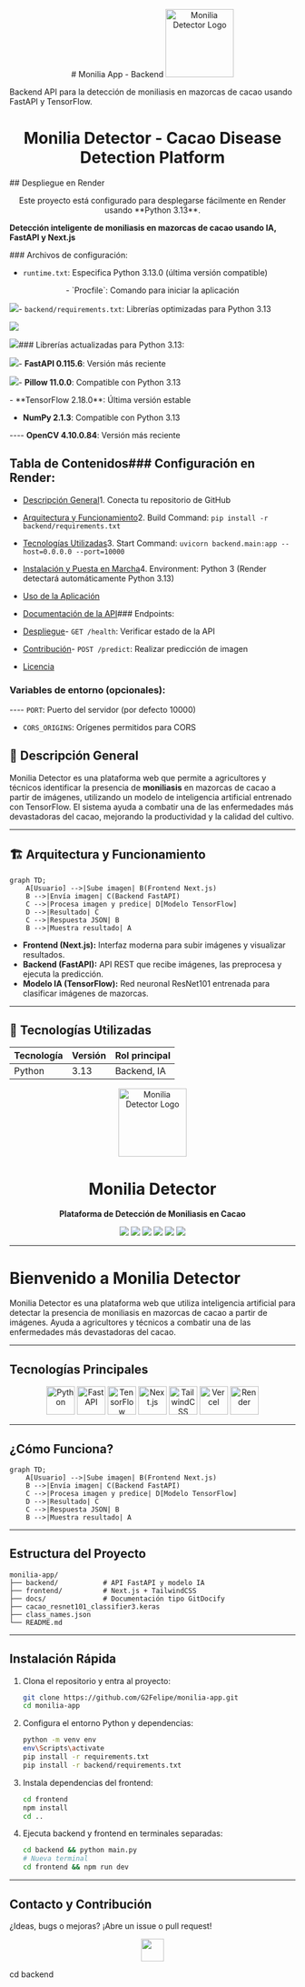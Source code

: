 <p align="center"># Monilia App - Backend

  <img src="frontend/public/images/file.svg" alt="Monilia Detector Logo" width="120"/>

</p>Backend API para la detección de moniliasis en mazorcas de cacao usando FastAPI y TensorFlow.



<h1 align="center">Monilia Detector - Cacao Disease Detection Platform</h1>## Despliegue en Render



<p align="center">Este proyecto está configurado para desplegarse fácilmente en Render usando **Python 3.13**.

  <b>Detección inteligente de moniliasis en mazorcas de cacao usando IA, FastAPI y Next.js</b>

</p>### Archivos de configuración:

- `runtime.txt`: Especifica Python 3.13.0 (última versión compatible)

<p align="center">- `Procfile`: Comando para iniciar la aplicación

  <img src="https://img.shields.io/badge/Python-3.13-blue?logo=python"/>- `backend/requirements.txt`: Librerías optimizadas para Python 3.13

  <img src="https://img.shields.io/badge/TensorFlow-2.20.0-orange?logo=tensorflow"/>

  <img src="https://img.shields.io/badge/FastAPI-0.110.0-green?logo=fastapi"/>### Librerías actualizadas para Python 3.13:

  <img src="https://img.shields.io/badge/Next.js-15.5.4-black?logo=next.js"/>- **FastAPI 0.115.6**: Versión más reciente

  <img src="https://img.shields.io/badge/Deployed-Vercel%20%7C%20Render-000?logo=vercel"/>- **Pillow 11.0.0**: Compatible con Python 3.13

</p>- **TensorFlow 2.18.0**: Última versión estable

- **NumPy 2.1.3**: Compatible con Python 3.13

---- **OpenCV 4.10.0.84**: Versión más reciente



## Tabla de Contenidos### Configuración en Render:

- [Descripción General](#descripción-general)1. Conecta tu repositorio de GitHub

- [Arquitectura y Funcionamiento](#arquitectura-y-funcionamiento)2. Build Command: `pip install -r backend/requirements.txt`

- [Tecnologías Utilizadas](#tecnologías-utilizadas)3. Start Command: `uvicorn backend.main:app --host=0.0.0.0 --port=10000`

- [Instalación y Puesta en Marcha](#instalación-y-puesta-en-marcha)4. Environment: Python 3 (Render detectará automáticamente Python 3.13)

- [Uso de la Aplicación](#uso-de-la-aplicación)

- [Documentación de la API](#documentación-de-la-api)### Endpoints:

- [Despliegue](#despliegue)- `GET /health`: Verificar estado de la API

- [Contribución](#contribución)- `POST /predict`: Realizar predicción de imagen

- [Licencia](#licencia)

### Variables de entorno (opcionales):

---- `PORT`: Puerto del servidor (por defecto 10000)

- `CORS_ORIGINS`: Orígenes permitidos para CORS

## 📝 Descripción General

Monilia Detector es una plataforma web que permite a agricultores y técnicos identificar la presencia de <b>moniliasis</b> en mazorcas de cacao a partir de imágenes, utilizando un modelo de inteligencia artificial entrenado con TensorFlow. El sistema ayuda a combatir una de las enfermedades más devastadoras del cacao, mejorando la productividad y la calidad del cultivo.

---

## 🏗️ Arquitectura y Funcionamiento

```mermaid
graph TD;
    A[Usuario] -->|Sube imagen| B(Frontend Next.js)
    B -->|Envía imagen| C(Backend FastAPI)
    C -->|Procesa imagen y predice| D[Modelo TensorFlow]
    D -->|Resultado| C
    C -->|Respuesta JSON| B
    B -->|Muestra resultado| A
```

- **Frontend (Next.js):** Interfaz moderna para subir imágenes y visualizar resultados.
- **Backend (FastAPI):** API REST que recibe imágenes, las preprocesa y ejecuta la predicción.
- **Modelo IA (TensorFlow):** Red neuronal ResNet101 entrenada para clasificar imágenes de mazorcas.

---

## 🚀 Tecnologías Utilizadas

| Tecnología     | Versión     | Rol principal                |
|---------------|-------------|------------------------------|
| Python        | 3.13        | Backend, IA                  |
<p align="center">
  <img src="frontend/public/images/file.svg" alt="Monilia Detector Logo" width="120"/>
</p>

<h1 align="center">Monilia Detector</h1>
<p align="center"><b>Plataforma de Detección de Moniliasis en Cacao</b></p>

<p align="center">
  <img src="https://img.shields.io/badge/Python-3.13-blue?logo=python"/>
  <img src="https://img.shields.io/badge/TensorFlow-2.20.0-orange?logo=tensorflow"/>
  <img src="https://img.shields.io/badge/FastAPI-0.110.0-green?logo=fastapi"/>
  <img src="https://img.shields.io/badge/Next.js-15.5.4-black?logo=next.js"/>
  <img src="https://img.shields.io/badge/TailwindCSS-3.x-06B6D4?logo=tailwindcss"/>
  <img src="https://img.shields.io/badge/Deployed-Vercel%20%7C%20Render-000?logo=vercel"/>
</p>

---

# Bienvenido a Monilia Detector

Monilia Detector es una plataforma web que utiliza inteligencia artificial para detectar la presencia de moniliasis en mazorcas de cacao a partir de imágenes. Ayuda a agricultores y técnicos a combatir una de las enfermedades más devastadoras del cacao.

---

## Tecnologías Principales

<p align="center">
  <img src="https://cdn.jsdelivr.net/gh/devicons/devicon/icons/python/python-original.svg" width="50" title="Python"/>
  <img src="https://cdn.jsdelivr.net/gh/devicons/devicon/icons/fastapi/fastapi-original.svg" width="50" title="FastAPI"/>
  <img src="https://cdn.jsdelivr.net/gh/devicons/devicon/icons/tensorflow/tensorflow-original.svg" width="50" title="TensorFlow"/>
  <img src="https://cdn.jsdelivr.net/gh/devicons/devicon/icons/nextjs/nextjs-original.svg" width="50" title="Next.js"/>
  <img src="https://cdn.jsdelivr.net/gh/devicons/devicon/icons/tailwindcss/tailwindcss-plain.svg" width="50" title="TailwindCSS"/>
  <img src="https://cdn.jsdelivr.net/gh/devicons/devicon/icons/vercel/vercel-original.svg" width="50" title="Vercel"/>
  <img src="https://cdn.jsdelivr.net/gh/devicons/devicon/icons/render/render-original.svg" width="50" title="Render"/>
</p>

---

## ¿Cómo Funciona?

```mermaid
graph TD;
    A[Usuario] -->|Sube imagen| B(Frontend Next.js)
    B -->|Envía imagen| C(Backend FastAPI)
    C -->|Procesa imagen y predice| D[Modelo TensorFlow]
    D -->|Resultado| C
    C -->|Respuesta JSON| B
    B -->|Muestra resultado| A
```

---

## Estructura del Proyecto

```
monilia-app/
├── backend/           # API FastAPI y modelo IA
├── frontend/          # Next.js + TailwindCSS
├── docs/              # Documentación tipo GitDocify
├── cacao_resnet101_classifier3.keras
├── class_names.json
└── README.md
```

---

## Instalación Rápida

1. Clona el repositorio y entra al proyecto:
   ```bash
   git clone https://github.com/G2Felipe/monilia-app.git
   cd monilia-app
   ```
2. Configura el entorno Python y dependencias:
   ```bash
   python -m venv env
   env\Scripts\activate
   pip install -r requirements.txt
   pip install -r backend/requirements.txt
   ```
3. Instala dependencias del frontend:
   ```bash
   cd frontend
   npm install
   cd ..
   ```
4. Ejecuta backend y frontend en terminales separadas:
   ```bash
   cd backend && python main.py
   # Nueva terminal
   cd frontend && npm run dev
   ```

---

## Contacto y Contribución

¿Ideas, bugs o mejoras? ¡Abre un issue o pull request!

<p align="center">
  <img src="https://cdn.jsdelivr.net/gh/devicons/devicon/icons/github/github-original.svg" width="40"/>
</p>
cd backend
